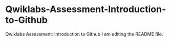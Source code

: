 # Qwiklabs-Assessment-Introduction-to-Github
Qwiklabs Assessment: Introduction to Github
I am editing the README file.
